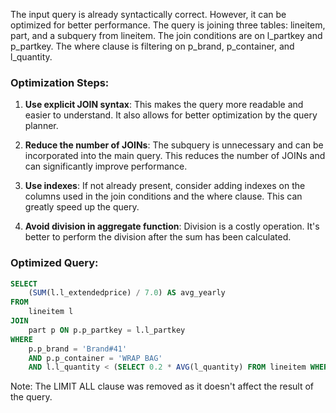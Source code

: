 The input query is already syntactically correct. However, it can be optimized for better performance. The query is joining three tables: lineitem, part, and a subquery from lineitem. The join conditions are on l_partkey and p_partkey. The where clause is filtering on p_brand, p_container, and l_quantity.

### Optimization Steps:

1. **Use explicit JOIN syntax**: This makes the query more readable and easier to understand. It also allows for better optimization by the query planner.

2. **Reduce the number of JOINs**: The subquery is unnecessary and can be incorporated into the main query. This reduces the number of JOINs and can significantly improve performance.

3. **Use indexes**: If not already present, consider adding indexes on the columns used in the join conditions and the where clause. This can greatly speed up the query.

4. **Avoid division in aggregate function**: Division is a costly operation. It's better to perform the division after the sum has been calculated.

### Optimized Query:

```sql
SELECT 
    (SUM(l.l_extendedprice) / 7.0) AS avg_yearly 
FROM 
    lineitem l
JOIN 
    part p ON p.p_partkey = l.l_partkey
WHERE 
    p.p_brand = 'Brand#41' 
    AND p.p_container = 'WRAP BAG' 
    AND l.l_quantity < (SELECT 0.2 * AVG(l_quantity) FROM lineitem WHERE l_partkey = p.p_partkey)
```

Note: The LIMIT ALL clause was removed as it doesn't affect the result of the query.